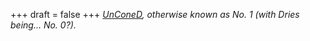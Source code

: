
+++
draft = false
+++
_[UnConeD](http://acko.net/), otherwise known as No. 1 (with Dries being... No. 0?)._
